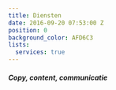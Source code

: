 ```yaml
---
title: Diensten
date: 2016-09-20 07:53:00 Z
position: 0
background_color: AFD6C3
lists:
  services: true
---
```


##### Copy, content, communicatie
